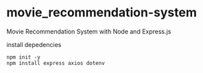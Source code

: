 # movie_recommendation-system
Movie Recommendation System with Node and Express.js

install depedencies
```
npm init -y
npm install express axios dotenv
```

